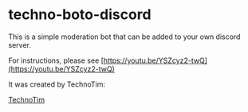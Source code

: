 # techno-boto-discord

This is a simple moderation bot that can be added to your own discord server.

For instructions, please see [https://youtu.be/YSZcyz2-twQ](https://youtu.be/YSZcyz2-twQ)

It was created by TechnoTim:

[TechnoTim](https://www.youtube.com/TechnoTimLive)

